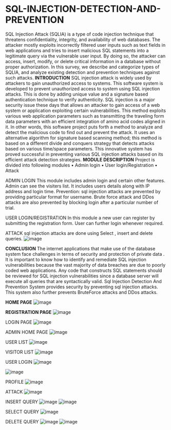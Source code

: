 # SQL-INJECTION-DETECTION-AND-PREVENTION
SQL Injection Attack (SQLIA) is a type of code injection technique that threatens confidentiality, integrity, and availability of web databases. The attacker mostly exploits incorrectly filtered user inputs such as text fields in web applications and tries to insert malicious SQL statements into a legitimate query via the vulnerable user input. By doing so, the attacker can access, insert, modify, or delete critical information in a database without proper authorization. In this survey, we describe and categorize types of SQLIA, and analyze existing detection and prevention techniques against such attacks.
**INTRODUCTION**
SQL injection attack is widely used by attackers to gain unauthorized access to systems. This software system is developed to prevent unauthorized access to system using SQL injection attacks. This is done by adding unique value and a signature based authentication technique to verify authenticity. SQL injection is a major security issue these days that allows an attacker to gain access of a web system or application exploiting certain vulnerabilities. This method exploits various web application parameters such as transmitting the traveling form data parameters with an efficient integration of amino acid codes aligned in it. In other words, this software project puts forth a method to analyze and detect the malicious code to find out and prevent the attack. It uses an alternative algorithm for signature based scanning method; this method is based on a different divide and conquers strategy that detects attacks based on various time/space parameters. This innovative system has proved successful in preventing various SQL injection attacks based on its efficient attack detection strategies. 
**MODULE DESCRIPTION**
Project is divided into following modules 
•	Admin login 
•	User login/Registration 
•	Attack 

ADMIN LOGIN 
This module includes admin login and certain other features. Admin can see the visiters list. It includes users details along with IP address and login time. 
Prevention: sql injection attacks are prevented by providing particular format for username. Brute force attack and DDos attacks are also prevented by blocking login after a particular number of trial. 
 
USER LOGIN/REGISTRATION 
In this module a new user can register by submitting the  registration form. User can further login whenever required. 
 
ATTACK 
sql injection attacks are done using Select , insert and delete queries. 
![image](https://github.com/Arsha-Mary/SQL-INJECTION-DETECTION-AND-PREVENTION/assets/122686375/e4b2b68e-e2f6-483d-89b9-b4a1bda40ab9)

**CONCLUSION**
The internet applications that make use of the database system face challenges in terms of security and protection of private data . It is important to know how to identify and remediate SQL injection vulnerabilities because the vast majority of data breaches are due to poorly coded web applications. Any code that constructs SQL statements should be reviewed for SQL injection vulnerabilities since a database server will execute all queries that are syntactically valid. Sql Injection Detection And Prevention System provides security by preventing sql injection attacks. This system also further prevents BruteForce attacks and DDos attacks. 

**HOME PAGE**
![image](https://github.com/Arsha-Mary/SQL-INJECTION-DETECTION-AND-PREVENTION/assets/122686375/b4df5a4d-f0e8-4b58-b8ad-853cdae83b50)

**REGISTRATION PAGE**
![image](https://github.com/Arsha-Mary/SQL-INJECTION-DETECTION-AND-PREVENTION/assets/122686375/0585752a-f60a-4e1a-92b3-c9ee7785e2ed)

LOGIN PAGE
![image](https://github.com/Arsha-Mary/SQL-INJECTION-DETECTION-AND-PREVENTION/assets/122686375/b35702e7-eb42-4eca-bbe8-f63f20fe08ba)

ADMIN HOME PAGE
![image](https://github.com/Arsha-Mary/SQL-INJECTION-DETECTION-AND-PREVENTION/assets/122686375/e0e49571-c555-4c6e-8a8d-de976549a7db)

USER LIST
![image](https://github.com/Arsha-Mary/SQL-INJECTION-DETECTION-AND-PREVENTION/assets/122686375/fae55342-8496-4513-bd0c-7c021d04ae47)

VISITOR LIST
![image](https://github.com/Arsha-Mary/SQL-INJECTION-DETECTION-AND-PREVENTION/assets/122686375/eb326777-6e6b-4295-aa95-b0b1700fa416)

USER LOGIN
![image](https://github.com/Arsha-Mary/SQL-INJECTION-DETECTION-AND-PREVENTION/assets/122686375/1c496daa-190f-4465-9543-1f7fa50fdca0)

![image](https://github.com/Arsha-Mary/SQL-INJECTION-DETECTION-AND-PREVENTION/assets/122686375/c43caaef-7339-4836-9883-6168c0304224)

PROFILE
![image](https://github.com/Arsha-Mary/SQL-INJECTION-DETECTION-AND-PREVENTION/assets/122686375/0e0b7f99-3f20-4284-9d58-91cf05f05f4f)

ATTACK
![image](https://github.com/Arsha-Mary/SQL-INJECTION-DETECTION-AND-PREVENTION/assets/122686375/cfa6fef2-1908-4a2f-a7b3-def0cd9cc445)

INSERT QUERY
![image](https://github.com/Arsha-Mary/SQL-INJECTION-DETECTION-AND-PREVENTION/assets/122686375/2e617eb7-e6c6-4bc8-9dfd-f14ae21c011d)
![image](https://github.com/Arsha-Mary/SQL-INJECTION-DETECTION-AND-PREVENTION/assets/122686375/412158fc-647a-4f58-adbc-8865dca35521)

SELECT QUERY
![image](https://github.com/Arsha-Mary/SQL-INJECTION-DETECTION-AND-PREVENTION/assets/122686375/ccb52ffa-ef3c-4c61-96bf-69e02bab14a2)

DELETE QUERY
![image](https://github.com/Arsha-Mary/SQL-INJECTION-DETECTION-AND-PREVENTION/assets/122686375/2513b020-6257-4c9b-986e-3a35c592414d)
![image](https://github.com/Arsha-Mary/SQL-INJECTION-DETECTION-AND-PREVENTION/assets/122686375/bb7da78b-9a0f-41d2-be4b-f330f9716537)







